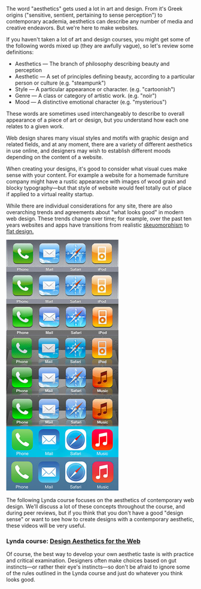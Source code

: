 The word "aesthetics" gets used a lot in art and design. From it's Greek origins \("sensitive, sentient, pertaining to sense perception"\) to contemporary academia, aesthetics can describe any number of media and creative endeavors. But we're here to make websites. 

If you haven't taken a lot of art and design courses, you might get some of the following words mixed up \(they are awfully vague\), so let's review some definitions: 

* Aesthetics — The branch of philosophy describing beauty and perception 
* Aesthetic — A set of principles defining beauty, according to a particular person or culture \(e.g. "steampunk"\)
* Style — A particular appearance or character. \(e.g. "cartoonish"\) 
* Genre — A class or category of artistic work. \(e.g. "noir"\)
* Mood — A distinctive emotional character \(e.g. "mysterious"\)

These words are sometimes used interchangeably to describe to overall appearance of a piece of art or design, but you understand how each one relates to a given work. 

Web design shares many visual styles and motifs with graphic design and related fields, and at any moment, there are a variety of different aesthetics in use online, and designers may wish to establish different moods depending on the content of a website. 

When creating your designs, it's good to consider what visual cues make sense with your content. For example a website for a homemade furniture company might have a rustic appearance with images of wood grain and blocky typography—but that style of website would feel totally out of place if applied to a virtual reality startup. 

While there are individual considerations for any site, there are also overarching trends and agreements about "what looks good" in modern web design. These trends change over time; for example, over the past ten years websites and apps have transitions from realistic [skeuomorphism](https://www.interaction-design.org/literature/article/skeuomorphism-is-dead-long-live-skeuomorphism) to [flat design.](http://www.creativebloq.com/graphic-design/what-flat-design-3132112)

![](/assets/lesson-3/ios-evolution.jpg)

The following Lynda course focuses on the aesthetics of contemporary web design. We'll discuss a lot of these concepts throughout the course, and during peer reviews, but if you think that you don't have a good "design sense" or want to see how to create designs with a contemporary aesthetic, these videos will be very useful. 

### Lynda course: [Design Aesthetics for the Web](https://www.lynda.com/Design-Techniques-tutorials/Design-Aesthetics-Web/506078-2.html)

Of course, the best way to develop your own aesthetic taste is with practice and critical examination. Designers often make choices based on gut instincts—or rather their eye's instincts—so don't be afraid to ignore some of the rules outlined in the Lynda course and just do whatever you think looks good. 



